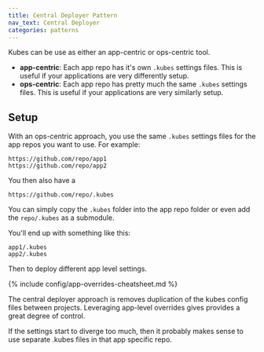 ```yaml
---
title: Central Deployer Pattern
nav_text: Central Deployer
categories: patterns
---
```


Kubes can be use as either an app-centric or ops-centric tool.

* **app-centric**: Each app repo has it's own `.kubes` settings files. This is useful if your applications are very differently setup.
* **ops-centric**: Each app repo has pretty much the same `.kubes` settings files. This is useful if your applications are very similarly setup.

## Setup

With an ops-centric approach, you use the same `.kubes` settings files for the app repos you want to use. For example:

    https://github.com/repo/app1
    https://github.com/repo/app2

You then also have a

    https://github.com/repo/.kubes

You can simply copy the `.kubes` folder into the app repo folder or even add the `repo/.kubes` as a submodule.

You'll end up with something like this:

    app1/.kubes
    app2/.kubes

Then to deploy different app level settings.

{% include config/app-overrides-cheatsheet.md %}

The central deployer approach is removes duplication of the kubes config files between projects. Leveraging app-level overrides gives provides a great degree of control.

If the settings start to diverge too much, then it probably makes sense to use separate .kubes files in that app specific repo.
